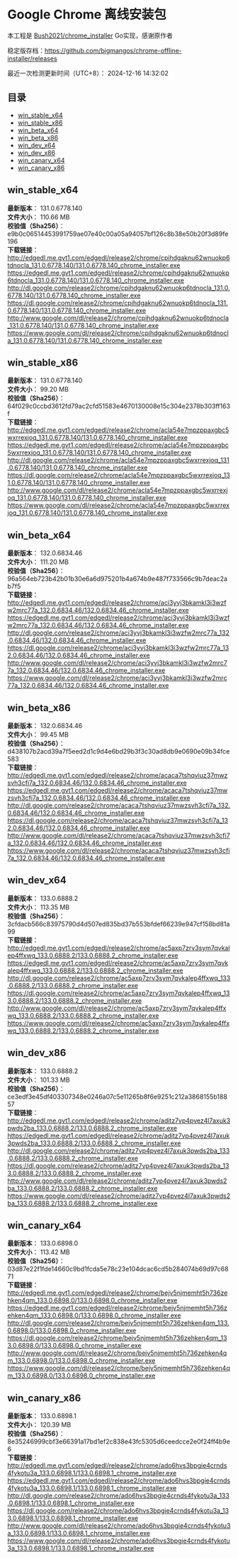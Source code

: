 # Google Chrome 离线安装包
本工程是 [Bush2021/chrome_installer](https://github.com/Bush2021/chrome_installer) Go实现，感谢原作者

稳定版存档：<https://github.com/bigmangos/chrome-offline-installer/releases>

最近一次检测更新时间（UTC+8）：
2024-12-16 14:32:02

## 目录
* [win_stable_x64](https://github.com/bigmangos/chrome-offline-installer?tab=readme-ov-file#win_stable_x64)
* [win_stable_x86](https://github.com/bigmangos/chrome-offline-installer?tab=readme-ov-file#win_stable_x86)
* [win_beta_x64](https://github.com/bigmangos/chrome-offline-installer?tab=readme-ov-file#win_beta_x64)
* [win_beta_x86](https://github.com/bigmangos/chrome-offline-installer?tab=readme-ov-file#win_beta_x86)
* [win_dev_x64](https://github.com/bigmangos/chrome-offline-installer?tab=readme-ov-file#win_dev_x64)
* [win_dev_x86](https://github.com/bigmangos/chrome-offline-installer?tab=readme-ov-file#win_dev_x86)
* [win_canary_x64](https://github.com/bigmangos/chrome-offline-installer?tab=readme-ov-file#win_canary_x64)
* [win_canary_x86](https://github.com/bigmangos/chrome-offline-installer?tab=readme-ov-file#win_canary_x86)

## win_stable_x64
**最新版本**： 131.0.6778.140  
**文件大小**： 110.66 MB  
**校验值（Sha256）**： e9b0c06514453991759ae07e40c00a05a94057bf126c8b38e50b20f3d89fe196  
**下载链接**：
http://edgedl.me.gvt1.com/edgedl/release2/chrome/cpihdgaknu62wnuokp6tdnocla_131.0.6778.140/131.0.6778.140_chrome_installer.exe
https://edgedl.me.gvt1.com/edgedl/release2/chrome/cpihdgaknu62wnuokp6tdnocla_131.0.6778.140/131.0.6778.140_chrome_installer.exe
http://dl.google.com/release2/chrome/cpihdgaknu62wnuokp6tdnocla_131.0.6778.140/131.0.6778.140_chrome_installer.exe
https://dl.google.com/release2/chrome/cpihdgaknu62wnuokp6tdnocla_131.0.6778.140/131.0.6778.140_chrome_installer.exe
http://www.google.com/dl/release2/chrome/cpihdgaknu62wnuokp6tdnocla_131.0.6778.140/131.0.6778.140_chrome_installer.exe
https://www.google.com/dl/release2/chrome/cpihdgaknu62wnuokp6tdnocla_131.0.6778.140/131.0.6778.140_chrome_installer.exe
## win_stable_x86
**最新版本**： 131.0.6778.140  
**文件大小**： 99.20 MB  
**校验值（Sha256）**： 64f029c0ccbd3612fd79ac2cfd51583e4670130008e15c304e2378b303ff163f  
**下载链接**：
http://edgedl.me.gvt1.com/edgedl/release2/chrome/acla54e7mpzppaxgbc5wxrrexjoq_131.0.6778.140/131.0.6778.140_chrome_installer.exe
https://edgedl.me.gvt1.com/edgedl/release2/chrome/acla54e7mpzppaxgbc5wxrrexjoq_131.0.6778.140/131.0.6778.140_chrome_installer.exe
http://dl.google.com/release2/chrome/acla54e7mpzppaxgbc5wxrrexjoq_131.0.6778.140/131.0.6778.140_chrome_installer.exe
https://dl.google.com/release2/chrome/acla54e7mpzppaxgbc5wxrrexjoq_131.0.6778.140/131.0.6778.140_chrome_installer.exe
http://www.google.com/dl/release2/chrome/acla54e7mpzppaxgbc5wxrrexjoq_131.0.6778.140/131.0.6778.140_chrome_installer.exe
https://www.google.com/dl/release2/chrome/acla54e7mpzppaxgbc5wxrrexjoq_131.0.6778.140/131.0.6778.140_chrome_installer.exe
## win_beta_x64
**最新版本**： 132.0.6834.46  
**文件大小**： 111.20 MB  
**校验值（Sha256）**： 96a564eb723b42b01b30e6a6d975201b4a674b9e487f733566c9b7deac2ab7f5  
**下载链接**：
http://edgedl.me.gvt1.com/edgedl/release2/chrome/aci3yvj3bkamkl3i3wzfw2mrc77a_132.0.6834.46/132.0.6834.46_chrome_installer.exe
https://edgedl.me.gvt1.com/edgedl/release2/chrome/aci3yvj3bkamkl3i3wzfw2mrc77a_132.0.6834.46/132.0.6834.46_chrome_installer.exe
http://dl.google.com/release2/chrome/aci3yvj3bkamkl3i3wzfw2mrc77a_132.0.6834.46/132.0.6834.46_chrome_installer.exe
https://dl.google.com/release2/chrome/aci3yvj3bkamkl3i3wzfw2mrc77a_132.0.6834.46/132.0.6834.46_chrome_installer.exe
http://www.google.com/dl/release2/chrome/aci3yvj3bkamkl3i3wzfw2mrc77a_132.0.6834.46/132.0.6834.46_chrome_installer.exe
https://www.google.com/dl/release2/chrome/aci3yvj3bkamkl3i3wzfw2mrc77a_132.0.6834.46/132.0.6834.46_chrome_installer.exe
## win_beta_x86
**最新版本**： 132.0.6834.46  
**文件大小**： 99.45 MB  
**校验值（Sha256）**： d438107b2acd39a7f5eed2d1c9d4e6bd29b3f3c30ad8db9e0690e09b34fce583  
**下载链接**：
http://edgedl.me.gvt1.com/edgedl/release2/chrome/acaca7tshqviuz37mwzsvh3cfi7a_132.0.6834.46/132.0.6834.46_chrome_installer.exe
https://edgedl.me.gvt1.com/edgedl/release2/chrome/acaca7tshqviuz37mwzsvh3cfi7a_132.0.6834.46/132.0.6834.46_chrome_installer.exe
http://dl.google.com/release2/chrome/acaca7tshqviuz37mwzsvh3cfi7a_132.0.6834.46/132.0.6834.46_chrome_installer.exe
https://dl.google.com/release2/chrome/acaca7tshqviuz37mwzsvh3cfi7a_132.0.6834.46/132.0.6834.46_chrome_installer.exe
http://www.google.com/dl/release2/chrome/acaca7tshqviuz37mwzsvh3cfi7a_132.0.6834.46/132.0.6834.46_chrome_installer.exe
https://www.google.com/dl/release2/chrome/acaca7tshqviuz37mwzsvh3cfi7a_132.0.6834.46/132.0.6834.46_chrome_installer.exe
## win_dev_x64
**最新版本**： 133.0.6888.2  
**文件大小**： 113.35 MB  
**校验值（Sha256）**： 3cfdacb566c83975790d4d507ed835bd37b553bfdef66239e947cf158bd81a99  
**下载链接**：
http://edgedl.me.gvt1.com/edgedl/release2/chrome/ac5axp7zrv3sym7qvkalep4ffxwq_133.0.6888.2/133.0.6888.2_chrome_installer.exe
https://edgedl.me.gvt1.com/edgedl/release2/chrome/ac5axp7zrv3sym7qvkalep4ffxwq_133.0.6888.2/133.0.6888.2_chrome_installer.exe
http://dl.google.com/release2/chrome/ac5axp7zrv3sym7qvkalep4ffxwq_133.0.6888.2/133.0.6888.2_chrome_installer.exe
https://dl.google.com/release2/chrome/ac5axp7zrv3sym7qvkalep4ffxwq_133.0.6888.2/133.0.6888.2_chrome_installer.exe
http://www.google.com/dl/release2/chrome/ac5axp7zrv3sym7qvkalep4ffxwq_133.0.6888.2/133.0.6888.2_chrome_installer.exe
https://www.google.com/dl/release2/chrome/ac5axp7zrv3sym7qvkalep4ffxwq_133.0.6888.2/133.0.6888.2_chrome_installer.exe
## win_dev_x86
**最新版本**： 133.0.6888.2  
**文件大小**： 101.33 MB  
**校验值（Sha256）**： ce3edf3e45df403307348e0246a07c5e11265b8f6e9251c212a3868155b18857  
**下载链接**：
http://edgedl.me.gvt1.com/edgedl/release2/chrome/aditz7vp4pvez4l7axuk3pwds2ba_133.0.6888.2/133.0.6888.2_chrome_installer.exe
https://edgedl.me.gvt1.com/edgedl/release2/chrome/aditz7vp4pvez4l7axuk3pwds2ba_133.0.6888.2/133.0.6888.2_chrome_installer.exe
http://dl.google.com/release2/chrome/aditz7vp4pvez4l7axuk3pwds2ba_133.0.6888.2/133.0.6888.2_chrome_installer.exe
https://dl.google.com/release2/chrome/aditz7vp4pvez4l7axuk3pwds2ba_133.0.6888.2/133.0.6888.2_chrome_installer.exe
http://www.google.com/dl/release2/chrome/aditz7vp4pvez4l7axuk3pwds2ba_133.0.6888.2/133.0.6888.2_chrome_installer.exe
https://www.google.com/dl/release2/chrome/aditz7vp4pvez4l7axuk3pwds2ba_133.0.6888.2/133.0.6888.2_chrome_installer.exe
## win_canary_x64
**最新版本**： 133.0.6898.0  
**文件大小**： 113.42 MB  
**校验值（Sha256）**： 03d87e22f1fde14660c9bd1fcda5e78c23e104dcac6cd5b284074b69d97c6871  
**下载链接**：
http://edgedl.me.gvt1.com/edgedl/release2/chrome/bejv5njmemht5h736zehken4qm_133.0.6898.0/133.0.6898.0_chrome_installer.exe
https://edgedl.me.gvt1.com/edgedl/release2/chrome/bejv5njmemht5h736zehken4qm_133.0.6898.0/133.0.6898.0_chrome_installer.exe
http://dl.google.com/release2/chrome/bejv5njmemht5h736zehken4qm_133.0.6898.0/133.0.6898.0_chrome_installer.exe
https://dl.google.com/release2/chrome/bejv5njmemht5h736zehken4qm_133.0.6898.0/133.0.6898.0_chrome_installer.exe
http://www.google.com/dl/release2/chrome/bejv5njmemht5h736zehken4qm_133.0.6898.0/133.0.6898.0_chrome_installer.exe
https://www.google.com/dl/release2/chrome/bejv5njmemht5h736zehken4qm_133.0.6898.0/133.0.6898.0_chrome_installer.exe
## win_canary_x86
**最新版本**： 133.0.6898.1  
**文件大小**： 120.39 MB  
**校验值（Sha256）**： 8e35246999cbf3e66391a17bd1ef2c838e43fc5305d6ceedcce2e0f24ff4b9e6  
**下载链接**：
http://edgedl.me.gvt1.com/edgedl/release2/chrome/ado6hvs3bpgie4crnds4fykotu3a_133.0.6898.1/133.0.6898.1_chrome_installer.exe
https://edgedl.me.gvt1.com/edgedl/release2/chrome/ado6hvs3bpgie4crnds4fykotu3a_133.0.6898.1/133.0.6898.1_chrome_installer.exe
http://dl.google.com/release2/chrome/ado6hvs3bpgie4crnds4fykotu3a_133.0.6898.1/133.0.6898.1_chrome_installer.exe
https://dl.google.com/release2/chrome/ado6hvs3bpgie4crnds4fykotu3a_133.0.6898.1/133.0.6898.1_chrome_installer.exe
http://www.google.com/dl/release2/chrome/ado6hvs3bpgie4crnds4fykotu3a_133.0.6898.1/133.0.6898.1_chrome_installer.exe
https://www.google.com/dl/release2/chrome/ado6hvs3bpgie4crnds4fykotu3a_133.0.6898.1/133.0.6898.1_chrome_installer.exe
